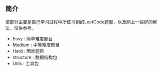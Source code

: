 ## 简介

该部分主要是自己学习过程中所练习到的LeetCode题型，以及网上一些好的解法，仅供参考。

- Easy : 简单难度题目
- Medium : 中等难度题目
- Hard : 困难题目
- structure : 数据结构包
- Utils : 工具包


